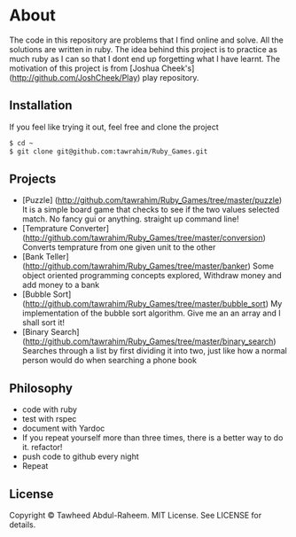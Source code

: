 # About
The code in this repository are problems that I find online and solve. All the solutions are
written in ruby. The idea behind this project is to practice as much ruby as I can so that I dont
end up forgetting what I have learnt. The motivation of this project is from [Joshua Cheek's] (http://github.com/JoshCheek/Play)
play repository.


## Installation
If you feel like trying it out, feel free and clone the project
```bash
$ cd ~
$ git clone git@github.com:tawrahim/Ruby_Games.git
```

## Projects
* [Puzzle] (http://github.com/tawrahim/Ruby_Games/tree/master/puzzle) It is a simple board game that checks to see if the two values selected match. No fancy gui or anything. straight up command line!
* [Temprature Converter] (http://github.com/tawrahim/Ruby_Games/tree/master/conversion) Converts temprature from one given unit to the other
* [Bank Teller] (http://github.com/tawrahim/Ruby_Games/tree/master/banker)  Some object oriented programming concepts explored, Withdraw money and add money to a bank
* [Bubble Sort] (http://github.com/tawrahim/Ruby_Games/tree/master/bubble_sort) My implementation of the bubble sort algorithm. Give me an an array and I shall sort it! 
* [Binary Search] (http://github.com/tawrahim/Ruby_Games/tree/master/binary_search) Searches through a list by first dividing it into two, just like how a normal person would do when searching a phone book

## Philosophy
* code with ruby
* test with rspec
* document with Yardoc
* If you repeat yourself more than three times, there is a better way to do it. refactor!
* push code to github every night
* Repeat

## License

Copyright © Tawheed Abdul-Raheem.  MIT License.  See LICENSE for details.

